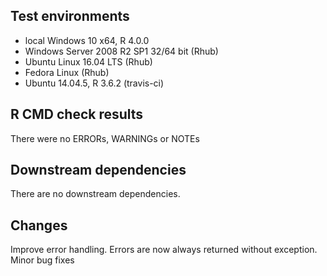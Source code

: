 
## Test environments
* local Windows 10 x64, R 4.0.0
* Windows Server 2008 R2 SP1 32/64 bit (Rhub)
* Ubuntu Linux 16.04 LTS (Rhub)
* Fedora Linux (Rhub)
* Ubuntu 14.04.5, R 3.6.2 (travis-ci)


## R CMD check results
There were no ERRORs, WARNINGs or NOTEs

## Downstream dependencies
There are no downstream dependencies.

## Changes
Improve error handling. Errors are now always returned without exception.
Minor bug fixes
